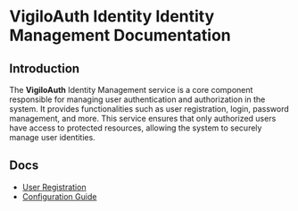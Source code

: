 # VigiloAuth Identity Identity Management Documentation

## Introduction
The **VigiloAuth** Identity Management service is a core component responsible for managing user authentication and authorization in the system. It provides functionalities such as user registration, login, password management, and more. This service ensures that only authorized users have access to protected resources, allowing the system to securely manage user identities.

## Docs
- [User Registration](user_registration.md)
- [Configuration Guide](../../configuration.md)